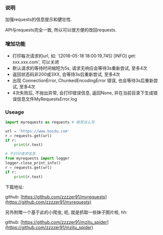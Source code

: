 ### 说明

加强requests的信息提示和健壮性.

API与requests完全一致, 所以可以很方便的改回requests.


### 增加功能

- 打印每次请求的url, 如: '[2018-05-18 18:00:19,745] [INFO] get: xxx.xxx.com', 可以关闭
- 默认请求的等待时间缩短为5s, 请求无响应会等待3s重新尝试, 至多4次
- 返回状态码非200或3XX, 会等待3s后重新尝试, 至多4次
- 出现 ConnectionError, ChunkedEncodingError 错误, 也会等待3s后重新尝试, 至多4次
- 4次失败后, 不抛出异常, 会打印错误信息, 返回None, 并在当前目录下生成错误信息文件MyRequestsError.log


### Useage

```python
import myrequests as requests # 推荐这么写

url = 'https://www.baidu.com'
r = requests.get(url)
if r:
    print(r.text)

# 不打印请求信息
from myrequests import logger
logger.close_print_info()
r = requests.get(url)
if r:
    print(r.text)
```


下载地址: 

github: [https://github.com/zzzzer91/myrequests](https://github.com/zzzzer91/myrequests)

另外附赠一个基于此的小爬虫, 呃, 就是抓取一些妹子图片啦, hh:

github: [https://github.com/zzzzer91/mzitu_spider](https://github.com/zzzzer91/mzitu_spider)
